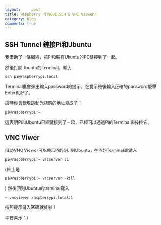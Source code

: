 ```yaml
---
layout:     post
title: Raspberry Pi的GUI(SSH & VNC Viewer)
category: blog
comments: true
---
```


## SSH Tunnel 鏈接Pi和Ubuntu

我借助了一條網線，把Pi和裝有Ubuntu的PC鏈接到了一起。

然後打開Ubuntu的Terminal，輸入

```
ssh pi@raspberrypi.local
```
Terminal裏會彈出輸入password的提示，在提示符後輸入正確的password敲擊Enter就好了。

這時你會發現跳動光標前的地址變成了：
```
pi@raspberrypi:~
```
這表明Pi和Ubuntu已經鏈接到了一起，已經可以通過Pi的Terminal來操控它。

## VNC Viwer

借助VNC Viewer可以顯示Pi的GUI到Ubuntu，在Pi的Terminal裏鍵入
```
pi@raspberrypi:~ vncserver :1
```
(終止是
```
pi@raspberrypi:~ vncserver -kill
```
)
然後回到Ubuntu的terminal鍵入
```
~ vncviewer raspberrypi.local:1
```
按照提示鍵入密碼就好啦！

平安喜乐：）
